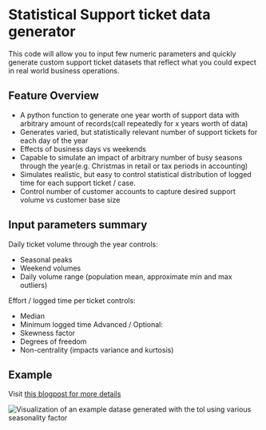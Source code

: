 # Statistical Support ticket data generator

This code will allow you to input few numeric parameters and quickly generate custom support ticket datasets that reflect what you could expect in real world business operations.
## Feature Overview

* A python function to generate one year worth of support data with arbitrary amount of records(call repeatedly for x years worth of data)
* Generates varied, but statistically relevant number of support tickets for each day of the year
* Effects of business days vs weekends
* Capable to simulate an impact of arbitrary number of busy seasons through the year(e.g. Christmas in retail or tax periods in accounting)
* Simulates realistic, but easy to control statistical distribution of logged time for each support ticket / case.
* Control number of customer accounts to capture desired support volume vs customer base size

## Input parameters summary

Daily ticket volume through the year controls:

* Seasonal peaks
* Weekend volumes
* Daily volume range (population mean, approximate min and max outliers)

Effort / logged time per ticket controls:

* Median
* Minimum logged time
Advanced / Optional:
* Skewness factor
* Degrees of freedom
* Non-centrality (impacts variance and kurtosis)

## Example
Visit [this blogpost for more details](https://datamadness.github.io/Support-Data-Generator)
 
![Visualization of an example datase generated with the tol using various seasonality factor](https://datamadness.github.io/assets/images/support_data_generator/weekly_ticket_totals_comparison.png)
